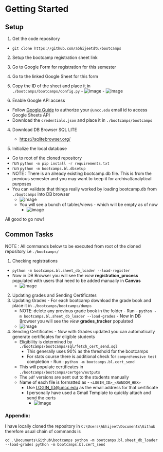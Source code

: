 # Getting Started

## Setup

1. Get the code repository
  - `git clone https://github.com/abhijeetdtu/bootcamps`

2. Setup the bootcamp registration sheet link
  1. Go to Google Form for registration for this semester
  2. Go to the linked Google Sheet for this form
  3. Copy the ID of the sheet and place it in `./bootcamps/bootcamps/config.py`
    - ![image](https://user-images.githubusercontent.com/6872080/111344658-f0c7d380-8652-11eb-8fda-6d61354e0f91.png)
    - ![image](https://user-images.githubusercontent.com/6872080/111344865-253b8f80-8653-11eb-9614-f974ce0f6b28.png)

3. Enable Google API access
 - Follow [Google Guide](https://developers.google.com/sheets/api/quickstart/python) to authorize your `@uncc.edu` email id to access Google Sheets API
 - Download the `credentials.json` and place it in `./bootcamps/bootcamps`

4. Download DB Browser SQL LITE
   - https://sqlitebrowser.org/

5. Initialize the local database
  - Go to root of the cloned repository
  - run `python -m pip install -r requirements.txt`
  - run `python -m bootcamps.bl.dbsetup`
  - NOTE : There is an already existing bootcamp.db file. This is from the previous semester and you may want to keep it for archival/analytical purposes
  - You can validate that things really worked by loading bootcamp.db from `./bootcamps` into DB browser
    - ![image](https://user-images.githubusercontent.com/6872080/111346242-6aac8c80-8654-11eb-8a30-11f76721e04e.png)
    - You will see a bunch of tables/views - which will be empty as of now
      - ![image](https://user-images.githubusercontent.com/6872080/111346309-79933f00-8654-11eb-9c35-2555e62914f1.png)


All good to go now!

## Common Tasks
NOTE : All commands below to be executed from root of the cloned repository i.e `./bootcamps/`

1. Checking registrations
  - `python -m bootcamps.bl.sheet_db_loader --load-register`
  - Now in DB Browser you will see the *view* **registration_process** populated with users that need to be added manually in **Canvas**
    - ![image](https://user-images.githubusercontent.com/6872080/111346484-a2b3cf80-8654-11eb-97c9-4b45cc19a545.png)

2. Updating grades and Sending Certificates
  1. Updating Grades
    - For each bootcamp download the grade book and place it in `./bootcamps/bootcamps/dumps`
      - NOTE: delete any previous grade book in the folder
    - Run - `python -m bootcamps.bl.sheet_db_loader --load-grades`
    - Now in DB Browser you will see the *view* **grades_tracker** populated
      - ![image](https://user-images.githubusercontent.com/6872080/111346853-00e0b280-8655-11eb-85b0-dabf751189fd.png)
  2. Sending Certificates
    - Now with Grades updated you can automatically generate certificates for eligible students
      - Eligibility is determined by `./bootcamps/bootcamps/sql/fetch_cert_send.sql`
        - This generally uses 90% as the threshold for the bootcamps
        - For stats course there is additional check for `comprehensive test` completion
    - Run : `python -m bootcamps.bl.cert_send`
      - This will populate certificates in `./bootcamps/bootcamps/certgen/outputs`
      - The `pdf` versions are sent out to the students manually
      - Name of each file is formatted as - `<LOGIN_ID>_<RANDOM_HEX>`
        - Use LOGIN_ID@uncc.edu as the email address for that certificate
        - I personally have used a Gmail Template to quickly attach and send the certs
          - ![image](https://user-images.githubusercontent.com/6872080/111347531-b0b62000-8655-11eb-88d2-5804f731d501.png)


### Appendix:

I have locally cloned the repository in `C:\Users\Abhijeet\Documents\Github`
therefore usual chain of commands is

`cd .\Documents\Github\bootcamps
python -m bootcamps.bl.sheet_db_loader --load-grades
python -m bootcamps.bl.cert_send
`
